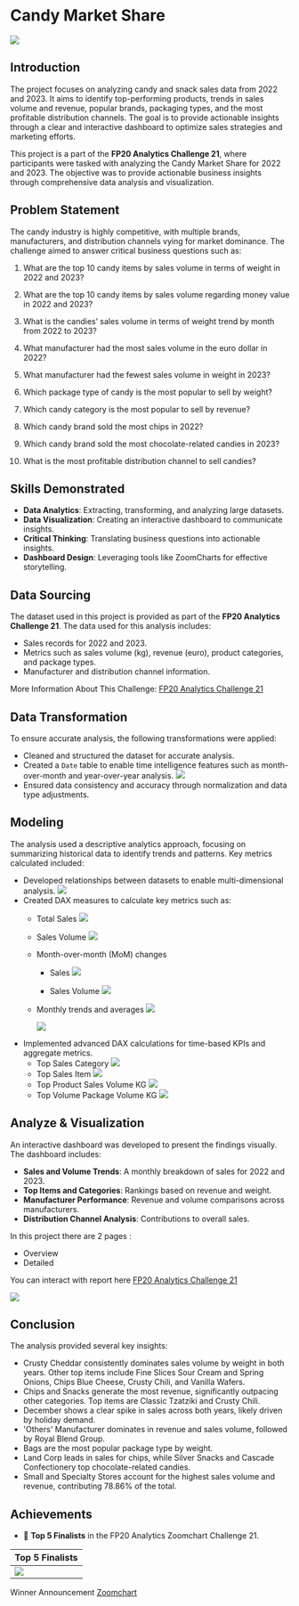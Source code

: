 # Candy Market Share

![](hero.jpg) 

## Introduction
The project focuses on analyzing candy and snack sales data from 2022 and 2023. It aims to identify top-performing products, trends in sales volume and revenue, popular brands, packaging types, and the most profitable distribution channels. The goal is to provide actionable insights through a clear and interactive dashboard to optimize sales strategies and marketing efforts.

This project is a part of the **FP20 Analytics Challenge 21**, where participants were tasked with analyzing the Candy Market Share for 2022 and 2023. The objective was to provide actionable business insights through comprehensive data analysis and visualization.

## Problem Statement
The candy industry is highly competitive, with multiple brands, manufacturers, and distribution channels vying for market dominance. The challenge aimed to answer critical business questions such as:
1. What are the top 10 candy items by sales volume in terms of weight in 2022 and 2023?

2. What are the top 10 candy items by sales volume regarding money value in 2022 and 2023?

3. What is the candies’ sales volume in terms of weight trend by month from 2022 to 2023?

4. What manufacturer had the most sales volume in the euro dollar in 2022?

5. What manufacturer had the fewest sales volume in weight in 2023?

6. Which package type of candy is the most popular to sell by weight?

7. Which candy category is the most popular to sell by revenue?

8. Which candy brand sold the most chips in 2022?

9. Which candy brand sold the most chocolate-related candies in 2023?

10. What is the most profitable distribution channel to sell candies?

## Skills Demonstrated
- **Data Analytics**: Extracting, transforming, and analyzing large datasets.
- **Data Visualization**: Creating an interactive dashboard to communicate insights.
- **Critical Thinking**: Translating business questions into actionable insights.
- **Dashboard Design**: Leveraging tools like ZoomCharts for effective storytelling.

## Data Sourcing
The dataset used in this project is provided as part of the **FP20 Analytics Challenge 21**. The data used for this analysis includes:
- Sales records for 2022 and 2023.
- Metrics such as sales volume (kg), revenue (euro), product categories, and package types.
- Manufacturer and distribution channel information.

More Information About This Challenge: [FP20 Analytics Challenge 21](https://zoomcharts.com/en/microsoft-power-bi-custom-visuals/challenges/fp20-analytics-november-2024)

## Data Transformation
To ensure accurate analysis, the following transformations were applied:
- Cleaned and structured the dataset for accurate analysis.
- Created a `Date` table to enable time intelligence features such as month-over-month and year-over-year analysis.
  ![](calendar.png) 
- Ensured data consistency and accuracy through normalization and data type adjustments.

## Modeling
The analysis used a descriptive analytics approach, focusing on summarizing historical data to identify trends and patterns. Key metrics calculated included:
- Developed relationships between datasets to enable multi-dimensional analysis.
  ![](relationship.png) 
- Created DAX measures to calculate key metrics such as:
  - Total Sales
    ![](total_sales.png) 
  - Sales Volume
    ![](total_kg.png) 
  - Month-over-month (MoM) changes
    - Sales
      ![](sales_mom.png)
      
    - Sales Volume
    ![](sales_volume_mom.png) 
  - Monthly trends and averages
    ![](avg_sales.png)
    
    ![](avg_sales_volume.png) 
- Implemented advanced DAX calculations for time-based KPIs and aggregate metrics.
  - Top Sales Category
    ![](top_sales_category.png)
  - Top Sales Item
    ![](top_sales_item.png)
  - Top Product Sales Volume KG
    ![](top_product_volume.png)
  - Top Volume Package Volume KG
    ![](top_package_volume.png)


## Analyze & Visualization
An interactive dashboard was developed to present the findings visually. The dashboard includes:
- **Sales and Volume Trends**: A monthly breakdown of sales for 2022 and 2023.
- **Top Items and Categories**: Rankings based on revenue and weight.
- **Manufacturer Performance**: Revenue and volume comparisons across manufacturers.
- **Distribution Channel Analysis**: Contributions to overall sales.

In this project there are 2 pages :
- Overview
- Detailed

You can interact with report here [FP20 Analytics Challenge 21](https://zoomcharts.com/en/microsoft-power-bi-custom-visuals/challenges/submission/a39dba3973a45216fae67632c82246b5?challenge=fp20-analytics-november-2024)

![](CandyMarket.png) 

## Conclusion
The analysis provided several key insights:

- Crusty Cheddar consistently dominates sales volume by weight in both years. Other top items include Fine Slices Sour Cream and Spring Onions, Chips Blue Cheese, Crusty Chili, and Vanilla Wafers.
- Chips and Snacks generate the most revenue, significantly outpacing other categories. Top items are Classic Tzatziki and Crusty Chili.
- December shows a clear spike in sales across both years, likely driven by holiday demand.
- 'Others' Manufacturer dominates in revenue and sales volume, followed by Royal Blend Group.
- Bags are the most popular package type by weight.
- Land Corp leads in sales for chips, while Silver Snacks and Cascade Confectionery top chocolate-related candies.
- Small and Specialty Stores account for the highest sales volume and revenue, contributing 78.86% of the total.

## Achievements
- 🥇 **Top 5 Finalists** in the FP20 Analytics Zoomchart Challenge 21.


| Top 5 Finalists | 
|----------|
| ![](achievement.jpg)

Winner Announcement [Zoomchart](https://www.linkedin.com/posts/zoomcharts_zoomcharts-fp20analytics-powerbi-activity-7273026316000460800-V1OA?utm_source=share&utm_medium=member_desktop)


